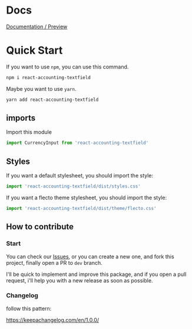 # Docs

<a href="https://alexcastrodev.github.io/shopify-input-currency"> Documentation / Preview </a>

# Quick Start

If you want to use `npm`, you can use this command.

```bash
npm i react-accounting-textfield
```

Maybe you want to use `yarn`.

```bash
yarn add react-accounting-textfield
```

## imports

Import this module

```javascript
import CurrencyInput from 'react-accounting-textfield'
```

## Styles

If you want a default stylesheet, you should import the style:

```javascript
import 'react-accounting-textfield/dist/styles.css'
```

If you want a flecto theme stylesheet, you should import the style:

```javascript
import 'react-accounting-textfield/dist/theme/flecto.css'
```

## How to contribute

### Start

You can check our <a href="https://github.com/AlexcastroDev/shopify-input-currency/issues">Issues</a>, or you can create a new one, and fork this project, finally open a PR to `dev` branch.

I'll be quick to implement and improve this package, and if you open a pull request, i'll help you with a new release as soon as possible.

### Changelog

follow this pattern:

https://keepachangelog.com/en/1.0.0/

